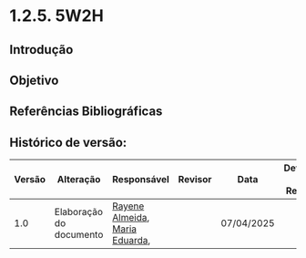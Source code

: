 # 1.2.5. 5W2H

## Introdução 
 
## Objetivo 

## Referências Bibliográficas

## Histórico de versão:

| Versão | Alteração                  | Responsável     | Revisor | Data       | Detalhes da Revisão |
| -      | -                          | -               | -       | -          | -                   |
| 1.0    | Elaboração do documento | [Rayene Almeida](https://github.com/rayenealmeida), [Maria Eduarda](https://github.com/DudaV228o),  | |07/04/2025 | |
